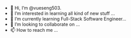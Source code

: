 - 👋 Hi, I’m @vueseng503.
- 👀 I’m interested in learning all kind of new stuff ...
- 🌱 I’m currently learning Full-Stack Software Engineer...
- 💞️ I’m looking to collaborate on ...
- 📫 How to reach me ...

<!---
vueseng503/vueseng503 is a ✨ special ✨ repository because its `README.md` (this file) appears on your GitHub profile.
You can click the Preview link to take a look at your changes.
--->
